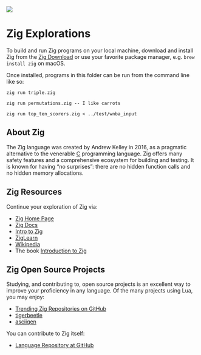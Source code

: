 <img src="https://raw.githubusercontent.com/rtoal/ple/main/docs/resources/zig-logo-64.png">

# Zig Explorations

To build and run Zig programs on your local machine, download and install Zig from the [Zig Download](https://ziglang.org/download/) or use your favorite package manager, e.g. `brew install zig` on macOS.

Once installed, programs in this folder can be run from the command line like so:

```
zig run triple.zig
```

```
zig run permutations.zig -- I like carrots
```

```
zig run top_ten_scorers.zig < ../test/wnba_input
```

## About Zig

The Zig language was created by Andrew Kelley in 2016, as a pragmatic alternative to the venerable <a href="https://github.com/rtoal/ple/tree/main/c">C</a> programming language. Zig offers many safety features and a comprehensive ecosystem for building and testing. It is known for having “no surprises”: there are no hidden function calls and no hidden memory allocations.

## Zig Resources

Continue your exploration of Zig via:

- [Zig Home Page](https://ziglang.org)
- [Zig Docs](https://ziglang.org/documentation/master/)
- [Intro to Zig](https://www.youtube.com/watch?v=YXrb-DqsBNU)
- [ZigLearn](https://ziglearn.org/learn/)
- [Wikipedia](<https://en.wikipedia.org/wiki/Zig_(programming_language)>)
- The book [Introduction to Zig](https://github.com/pedropark99/zig-book)

## Zig Open Source Projects

Studying, and contributing to, open source projects is an excellent way to improve your proficiency in any language. Of the many projects using Lua, you may enjoy:

- [Trending Zig Repositories on GitHub](https://github.com/trending/zig)
- [tigerbeetle](https://github.com/tigerbeetle/tigerbeetle)
- [asciigen](https://github.com/seatedro/asciigen)

You can contribute to Zig itself:

- [Language Repository at GitHub](https://github.com/ziglang/zig)
